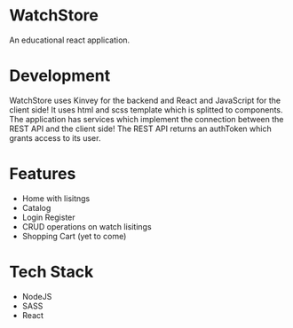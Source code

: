 # WatchStore
An educational react application.

# Development
WatchStore uses Kinvey for the backend and React and JavaScript for the client side! It uses html and scss template which is splitted to components. The application has services which implement the connection between the REST API and the client side! The REST API returns an authToken which grants access to its user. 

# Features
* Home with lisitngs
* Catalog
* Login Register
* CRUD operations on watch lisitings
* Shopping Cart (yet to come)

# Tech Stack
* NodeJS
* SASS
* React
